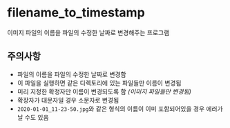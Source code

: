 # filename_to_timestamp

이미지 파일의 이름을 파일의 수정한 날짜로 변경해주는 프로그램



## 주의사항

- 파일의 이름을 파일의 수정한 날짜로 변경함
- 이 파일을 실행하면 같은 디렉토리에 있는 파일들만 이름이 변경됨
- 미리 지정한 확정자만 이름이 변경되도록 함 *(이미지 파일들만 변경됨)*
- 확장자가 대문자일 경우 소문자로 변경됨
- `2020-01-01_11-23-50.jpg`와 같은 형식의 이름이 이미 포함되어있을 경우 에러가 날 수도 있음